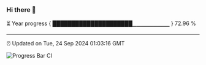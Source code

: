 ### Hi there 👋

⏳ Year progress { █████████████████████▁▁▁▁▁▁▁▁▁ } 72.96 %

---

⏰ Updated on Tue, 24 Sep 2024 01:03:16 GMT

![Progress Bar CI](https://github.com/liununu/liununu/workflows/Progress%20Bar%20CI/badge.svg)
